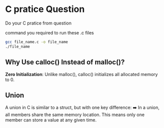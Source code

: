 # C pratice Question

Do your C pratice from question

command you required to run these .c files
```bash
gcc file_name.c -o file_name
./file_name
```

## Why Use calloc() Instead of malloc()?
**Zero Initialization**: Unlike malloc(), calloc() initializes all allocated memory to 0.

## Union
A union in C is similar to a struct, but with one key difference:
➡️ In a union, all members share the same memory location. This means only one member can store a value at any given time.